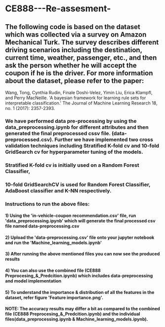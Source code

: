 # CE888---Re-assesment-
## The following code is based on the dataset which was collected via a survey on Amazon Mechanical Turk. The survey describes different driving scenarios including the destination, current time, weather, passenger, etc., and then ask the person whether he will accept the coupon if he is the driver. For more information about the dataset, please refer to the paper: 

Wang, Tong, Cynthia Rudin, Finale Doshi-Velez, Yimin Liu, Erica Klampfl, and Perry MacNeille. 'A bayesian framework for learning rule sets for interpretable classification.' The Journal of Machine Learning Research 18, no. 1 (2017): 2357-2393.

### We have performed data pre-processing by using the data_preprocessing.ipynb for different attributes and then generated the final preprocessed cssv file. (data-preprocessed.csv). Further we have implemented two cross validation techniques including Stratified K-fold cv and 10-fold GridSearch cv for hyperparameter tuning of the models. 

### Stratified K-fold cv is initially used on a Random Forest Classifier, 
### 10-fold GridSearchCV is used for Random Forest Classifier, AdaBoost classifier and K-NN respectively.

### Instructions to run the above files:

####  1) **Using the 'in-vehicle-coupon recommendation.csv' file, run 'data_preprocessing.ipynb' which will generate the final processed csv file named data-preprocessing.csv**
####  2) **Upload the 'data-preprocessing.csv' file onto your jupyter notebook and run the 'Machine_learning_models.ipynb'**
####  3) **After running the above mentioned files you can now see the produced results**
####  4) **You can also use the combined file (CE888 Preprocesing_&_Predcition.ipynb) which includes data-preprocessing and model implementation**
####  5) **To understand the importance & distribution of all the features in the dataset, refer figure 'Feature importance.png'.** 
#### **NOTE: The accuracy results may differ a bit as compared to the combined file (CE888 Preprocesing_&_Predcition.ipynb) and the individual files(data_preprocessing.ipynb & Machine_learning_models.ipynb).**
